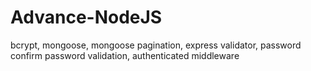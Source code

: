 # Advance-NodeJS

bcrypt, mongoose, mongoose pagination, express validator, password confirm password validation, authenticated middleware
